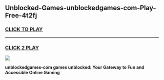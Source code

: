 
## Unblocked-Games-unblockedgames-com-Play-Free-4t2fj
<h3>
<a href="https://premium76.site?title=unblockedgames-com&ref=24M">CLICK TO PLAY</a></h3>
<hr>

<h3>
<a href="https://premium76.site?title=unblockedgames-com&ref=24M">CLICK 2 PLAY</a>
  
</h3>

<a href="https://premium76.site?title=unblockedgames-com&ref=24M"><img src="https://clearcache.store/games.png"></a>


**unblockedgames-com games unblocked: Your Gateway to Fun and Accessible Online Gaming**
